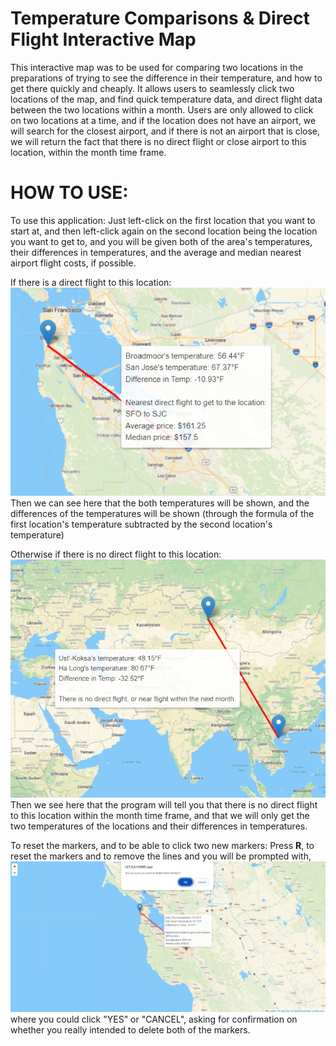 # Temperature Comparisons & Direct Flight Interactive Map 
This interactive map was to be used for comparing two locations in the preparations of trying to see the difference in their temperature,
and how to get there quickly and cheaply. It allows users to seamlessly click two locations of the map, and find quick temperature data, and
direct flight data between the two locations within a month. Users are only allowed to click on two locations at a time, and if the location does
not have an airport, we will search for the closest airport, and if there is not an airport that is close, we will return the fact that there is
no direct flight or close airport to this location, within the month time frame. 

# HOW TO USE:
To use this application: 
Just left-click on the first location that you want to start at, and then left-click again on the second location being the location you want to get to, and you will be given both of the area's temperatures, their differences in temperatures, and the average and median nearest airport flight costs, if possible.



If there is a direct flight to this location:
<img src="https://github.com/ethan893/Moving-Interactive-Map/blob/main/tests_examples/SFO_TO_SJC_EXAMPLE.PNG">
Then we can see here that the both temperatures will be shown, and the differences of the temperatures will be shown (through the formula of
the first location's temperature subtracted by the second location's temperature)


Otherwise if there is no direct flight to this location:
<img src="https://github.com/ethan893/Moving-Interactive-Map/blob/main/tests_examples/UST%20KOKSA%20to%20HA%20LONG%20NO%20AIRPORT%20EXAMPLE.PNG">
Then we see here that the program will tell you that there is no direct flight to this location within the month time frame, and that we will only get
the two temperatures of the locations and their differences in temperatures.

To reset the markers, and to be able to click two new markers:
Press **R**, to reset the markers and to remove the lines and you will be prompted with,
<img src="https://github.com/ethan893/Moving-Interactive-Map/blob/main/tests_examples/RESETTING%20MARKERS%20EXAMPLE.PNG">
where you could click "YES" or "CANCEL", asking for confirmation on whether you really intended to delete both of the markers.
